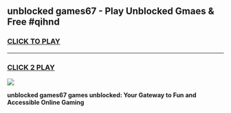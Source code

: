 
## unblocked games67 - Play Unblocked Gmaes & Free #qihnd
<h3>
<a href="https://news.freeplayer.one?title=unblocked_games67&ref=24F">CLICK TO PLAY</a></h3>
<hr>

<h3>
<a href="https://news.freeplayer.one?title=unblocked_games67&ref=24F">CLICK 2 PLAY</a>
  
</h3>

<a href="https://news.freeplayer.one?title=unblocked_games67&ref=24F/"><img src="https://clearcache.store/games.png"></a>


**unblocked games67 games unblocked: Your Gateway to Fun and Accessible Online Gaming**
